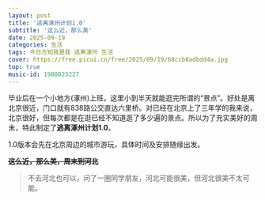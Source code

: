 ```yaml
---
layout: post
title: '逃离涿州计划1.0'
subtitle: '这么近，那么美'
date: 2025-09-19
categories: 生活
tags: 今日方知我是我 逃离涿州 生活
cover: https://free.picui.cn/free/2025/09/19/68ccb8adbdd4a.jpg
top: true
music-id: 1980023227
---
```



毕业后在一个小地方(涿州)上班，这里小到半天就能逛完所谓的“景点”。好处是离北京很近，门口就有838路公交直达六里桥。对已经在北京上了三年学的我来说，北京很好，但每次都是在逛已经不知道逛了多少遍的景点。所以为了充实美好的周末，特此制定了**逃离涿州计划1.0**。

1.0版本会先在北京周边的城市游玩，具体时间及安排随缘出发。

~~**这么近，那么美，周末到河北**~~

> 不去河北也可以，问了一圈同学朋友，河北可能很美，但河北很美不太可能。

